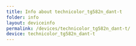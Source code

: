 ```yaml
---
title: Info about technicolor_tg582n_dant-t
folder: info
layout: deviceinfo
permalink: /devices/technicolor_tg582n_dant-t/
device: technicolor_tg582n_dant-t
---
```

